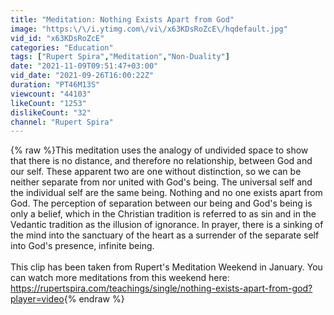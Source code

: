 ```yaml
---
title: "Meditation: Nothing Exists Apart from God"
image: "https:\/\/i.ytimg.com\/vi\/x63KDsRoZcE\/hqdefault.jpg"
vid_id: "x63KDsRoZcE"
categories: "Education"
tags: ["Rupert Spira","Meditation","Non-Duality"]
date: "2021-11-09T09:51:47+03:00"
vid_date: "2021-09-26T16:00:22Z"
duration: "PT46M13S"
viewcount: "44103"
likeCount: "1253"
dislikeCount: "32"
channel: "Rupert Spira"
---
```

{% raw %}This meditation uses the analogy of undivided space to show that there is no distance, and therefore no relationship, between God and our self. These apparent two are one without distinction, so we can be neither separate from nor united with God's being. The universal self and the individual self are the same being. Nothing and no one exists apart from God. The perception of separation between our being and God's being is only a belief, which in the Christian tradition is referred to as sin and in the Vedantic tradition as the illusion of ignorance. In prayer, there is a sinking of the mind into the sanctuary of the heart as a surrender of the separate self into God's presence, infinite being.<br /><br />This clip has been taken from Rupert's Meditation Weekend in January. You can watch more meditations from this weekend here: <a rel="nofollow" target="blank" href="https://rupertspira.com/teachings/single/nothing-exists-apart-from-god?player=video">https://rupertspira.com/teachings/single/nothing-exists-apart-from-god?player=video</a>{% endraw %}
